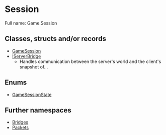﻿
# Session

Full name: Game.Session

## Classes, structs and/or records

* [GameSession](GameSession.md)
* [IServerBridge](IServerBridge.md)
  * Handles communication between the server's world and the client's snapshot of...

## Enums

* [GameSessionState](GameSessionState.md)

## Further namespaces

* [Bridges](Bridges/index.md)
* [Packets](Packets/index.md)

